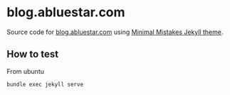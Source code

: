 # blog.abluestar.com

Source code for [blog.abluestar.com](https://blog.abluestar.com/) using [Minimal Mistakes Jekyll theme](https://mmistakes.github.io/minimal-mistakes/).

## How to test

From ubuntu

```bash
bundle exec jekyll serve
```
